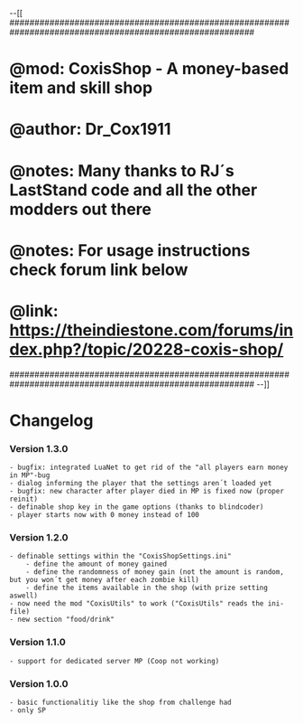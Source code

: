 --[[
#########################################################################################################
#	@mod:		CoxisShop - A money-based item and skill shop                                           #
#	@author: 	Dr_Cox1911					                                                            #
#	@notes:		Many thanks to RJ´s LastStand code and all the other modders out there					#
#	@notes:		For usage instructions check forum link below                                  			#
#	@link: 		https://theindiestone.com/forums/index.php?/topic/20228-coxis-shop/											       										#
#########################################################################################################
--]]

# Changelog

### Version 1.3.0
	- bugfix: integrated LuaNet to get rid of the "all players earn money in MP"-bug
	- dialog informing the player that the settings aren´t loaded yet
	- bugfix: new character after player died in MP is fixed now (proper reinit)
	- definable shop key in the game options (thanks to blindcoder)
	- player starts now with 0 money instead of 100

### Version 1.2.0
	- definable settings within the "CoxisShopSettings.ini"
		- define the amount of money gained
		- define the randomness of money gain (not the amount is random, but you won´t get money after each zombie kill)
		- define the items available in the shop (with prize setting aswell)
	- now need the mod "CoxisUtils" to work ("CoxisUtils" reads the ini-file)
	- new section "food/drink"
	

### Version 1.1.0
	- support for dedicated server MP (Coop not working)

### Version 1.0.0
	- basic functionalitiy like the shop from challenge had
	- only SP
